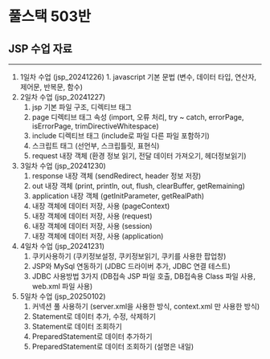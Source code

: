 # 풀스택 503반
## JSP 수업 자료

---

1. 1일차 수업 (jsp_20241226)
    	1. javascript 기본 문법 (변수, 데이터 타입, 연산자, 제어문, 반복문, 함수)
2. 2일차 수업 (jsp_20241227)
	1. jsp 기본 파일 구조, 디렉티브 태그
	2. page 디렉티브 태그 속성 (import, 오류 처리, try ~ catch, errorPage, isErrorPage, trimDirectiveWhitespace)
	3. include 디렉티브 태그 (include로 파일 다른 파일 포함하기)
	4. 스크립트 태그 (선언부, 스크립틀릿, 표현식)
	5. request 내장 객체 (환경 정보 읽기, 전달 데이터 가져오기, 헤더정보읽기)
3. 3일차 수업 (jsp_20241230)
	1. response 내장 객체 (sendRedirect, header 정보 저장)
	2. out 내장 객체 (print, println, out, flush, clearBuffer, getRemaining)
	3. application 내장 객체 (getInitParameter, getRealPath)
	4. 내장 객체에 데이터 저장, 사용 (pageContext)
	5. 내장 객체에 데이터 저장, 사용 (request)
	6. 내장 객체에 데이터 저장, 사용 (session)
	7. 내장 객체에 데이터 저장, 사용 (application)
4. 4일차 수업 (jsp_20241231)
	1. 쿠키사용하기 (쿠키정보설정, 쿠키정보읽기, 쿠키를 사용한 팝업창)
	2. JSP와 MySql 연동하기 (JDBC 드라이버 추가, JDBC 연결 테스트)
	3. JDBC 사용방법 3가지 (DB접속 JSP 파일 호출, DB접속용 Class 파일 사용, web.xml 파일 사용)
5. 5일차 수업 (jsp_20250102)
	1. 커넥션 풀 사용하기 (server.xml을 사용한 방식, context.xml 만 사용한 방식)
	2. Statement로 데이터 추가, 수정, 삭제하기
	3. Statement로 데이터 조회하기
	4. PreparedStatement로 데이터 추가하기
	5. PreparedStatement로 데이터 조회하기 (설명은 내일)